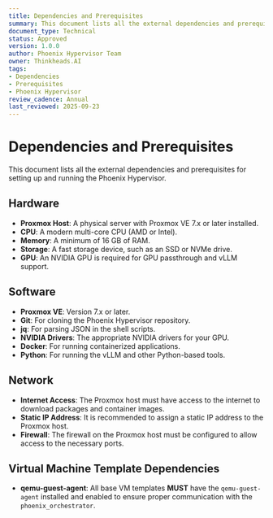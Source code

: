 ```yaml
---
title: Dependencies and Prerequisites
summary: This document lists all the external dependencies and prerequisites for setting up and running the Phoenix Hypervisor.
document_type: Technical
status: Approved
version: 1.0.0
author: Phoenix Hypervisor Team
owner: Thinkheads.AI
tags:
- Dependencies
- Prerequisites
- Phoenix Hypervisor
review_cadence: Annual
last_reviewed: 2025-09-23
---
```


# Dependencies and Prerequisites

This document lists all the external dependencies and prerequisites for setting up and running the Phoenix Hypervisor.

## Hardware

*   **Proxmox Host**: A physical server with Proxmox VE 7.x or later installed.
*   **CPU**: A modern multi-core CPU (AMD or Intel).
*   **Memory**: A minimum of 16 GB of RAM.
*   **Storage**: A fast storage device, such as an SSD or NVMe drive.
*   **GPU**: An NVIDIA GPU is required for GPU passthrough and vLLM support.

## Software

*   **Proxmox VE**: Version 7.x or later.
*   **Git**: For cloning the Phoenix Hypervisor repository.
*   **jq**: For parsing JSON in the shell scripts.
*   **NVIDIA Drivers**: The appropriate NVIDIA drivers for your GPU.
*   **Docker**: For running containerized applications.
*   **Python**: For running the vLLM and other Python-based tools.

## Network

*   **Internet Access**: The Proxmox host must have access to the internet to download packages and container images.
*   **Static IP Address**: It is recommended to assign a static IP address to the Proxmox host.
*   **Firewall**: The firewall on the Proxmox host must be configured to allow access to the necessary ports.

## Virtual Machine Template Dependencies

*   **qemu-guest-agent**: All base VM templates **MUST** have the `qemu-guest-agent` installed and enabled to ensure proper communication with the `phoenix_orchestrator`.